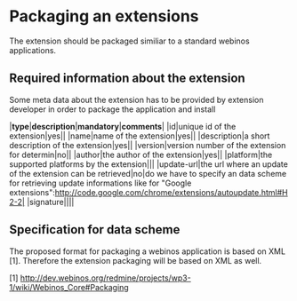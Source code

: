 Packaging an extensions
=======================

The extension should be packaged similiar to a standard webinos applications.

Required information about the extension
----------------------------------------

Some meta data about the extension has to be provided by extension developer in order to package the application and install

|**type**|**description**|**mandatory**|**comments**|
|id|unique id of the extension|yes||
|name|name of the extension|yes||
|description|a short description of the extension|yes||
|version|version number of the extension for determin|no||
|author|the author of the extension|yes||
|platform|the supported platforms by the extension|||
|update-url|the url where an update of the extension can be retrieved|no|do we have to specify an data scheme for retrieving update informations like for "Google extensions":http://code.google.com/chrome/extensions/autoupdate.html#H2-2|
|signature||||

Specification for data scheme
-----------------------------

The proposed format for packaging a webinos application is based on XML [1].
Therefore the extension packaging will be based on XML as well.

[1] http://dev.webinos.org/redmine/projects/wp3-1/wiki/Webinos_Core#Packaging

